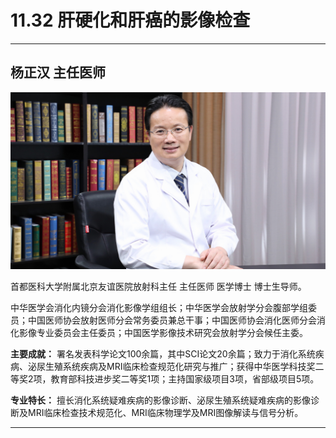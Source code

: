 # 11.32 肝硬化和肝癌的影像检查

---

## 杨正汉 主任医师

![1682520307944](image/c11_032/1682520307944.png)

首都医科大学附属北京友谊医院放射科主任 主任医师  医学博士 博士生导师。

中华医学会消化内镜分会消化影像学组组长；中华医学会放射学分会腹部学组委员；中国医师协会放射医师分会常务委员兼总干事；中国医师协会消化医师分会消化影像专业委员会主任委员；中国医学影像技术研究会放射学分会候任主委。


**主要成就：** 署名发表科学论文100余篇，其中SCI论文20余篇；致力于消化系统疾病、泌尿生殖系统疾病及MRI临床检查规范化研究与推广；获得中华医学科技奖二等奖2项，教育部科技进步奖二等奖1项；主持国家级项目3项，省部级项目5项。


**专业特长：** 擅长消化系统疑难疾病的影像诊断、泌尿生殖系统疑难疾病的影像诊断及MRI临床检查技术规范化、MRI临床物理学及MRI图像解读与信号分析。

---

